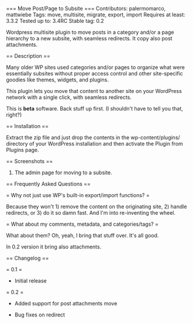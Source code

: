 === Move Post/Page to Subsite ===
Contributors: palermomarco, mattwiebe
Tags: move, multisite, migrate, export, import
Requires at least: 3.3.2
Tested up to: 3.4RC
Stable tag: 0.2

Wordpress multisite plugin to move posts in a category and/or a page hierarchy to a new subsite, with seamless redirects. 
It copy also post attachments.

== Description ==

Many older WP sites used categories and/or pages to organize what were essentially subsites without proper access control and other site-specific goodies like themes, widgets, and plugins.

This plugin lets you move that content to another site on your WordPress network with a single click, with seamless redirects.

This is **beta** software. Back stuff up first. (I shouldn't have to tell you that, right?)

== Installation ==

Extract the zip file and just drop the contents in the wp-content/plugins/ directory of your WordPress installation and then activate the Plugin from Plugins page.

== Screenshots ==

1. The admin page for moving to a subsite.

== Frequently Asked Questions ==

= Why not just use WP's built-in export/import functions? =

Because they won't 1) remove the content on the originating site, 2) handle redirects, or 3) do it so damn fast. And I'm into re-inventing the wheel.

= What about my comments, metadata, and categories/tags? =

What about them? Oh, yeah, I bring that stuff over. It's all good.

In 0.2 version it bring also attachments.

== Changelog ==

= 0.1 =

* Initial release

= 0.2 =

* Added support for post attachments move

* Bug fixes on redirect
